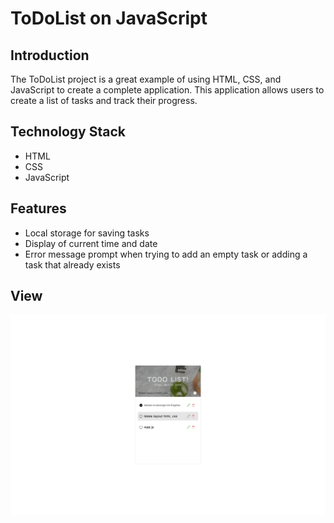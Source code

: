 # ToDoList on JavaScript

## Introduction
The ToDoList project is a great example of using HTML, CSS, and JavaScript to create a complete application. This application allows users to create a list of tasks and track their progress.

## Technology Stack
- HTML
- CSS
- JavaScript

## Features
- Local storage for saving tasks
- Display of current time and date
- Error message prompt when trying to add an empty task or adding a task that already exists

## View

![img](./img/screen.png)